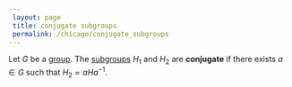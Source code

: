 ```yaml
---
 layout: page
 title: conjugate subgroups
 permalink: /chicago/conjugate_subgroups
---
```

Let $G$ be a [group](https://mathgloss.github.io/MathGloss/group). The [subgroups](https://mathgloss.github.io/MathGloss/subgroup) $H_1$ and $H_2$ are **conjugate** if there exists $a\in G$ such that $H_2= aHa^{-1}$.